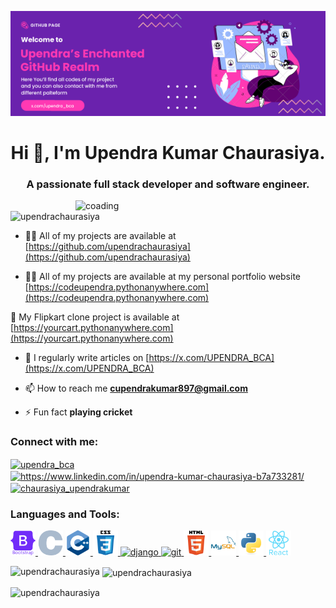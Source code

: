 ![logo](https://github.com/upendrachaurasiya/upendrachaurasiya/blob/main/github-header-image1.png)
<h1 align="center">Hi 👋, I'm Upendra Kumar Chaurasiya.</h1>
<h3 align="center">A passionate full stack developer and software engineer.</h3>
<img align="right" alt="coading" width="400" src="https://camo.githubusercontent.com/4d9f5ecceb711eec6e2018f38a5677dc657c9738d4a65ba3b928c41c0a45b439/68747470733a2f2f6d69726f2e6d656469756d2e636f6d2f6d61782f313336302f302a37513379765349765f7430696f4a2d5a2e676966">

<p align="left"> <img src="https://komarev.com/ghpvc/?username=upendrachaurasiya&label=Profile%20views&color=0e75b6&style=flat" alt="upendrachaurasiya" /> </p>

- 👨‍💻 All of my projects are available at [https://github.com/upendrachaurasiya](https://github.com/upendrachaurasiya)

- 👨‍💻 All of my projects are available at my personal portfolio website [https://codeupendra.pythonanywhere.com](https://codeupendra.pythonanywhere.com)

👋 My Flipkart clone project is available at [https://yourcart.pythonanywhere.com](https://yourcart.pythonanywhere.com)

- 📝 I regularly write articles on [https://x.com/UPENDRA_BCA](https://x.com/UPENDRA_BCA)

- 📫 How to reach me **cupendrakumar897@gmail.com**

- ⚡ Fun fact **playing cricket**

<h3 align="left">Connect with me:</h3>
<p align="left">
<a href="https://twitter.com/upendra_bca" target="blank"><img align="center" src="https://raw.githubusercontent.com/rahuldkjain/github-profile-readme-generator/master/src/images/icons/Social/twitter.svg" alt="upendra_bca" height="30" width="40" /></a>
<a href="https://www.linkedin.com/in/upendra-kumar-chaurasiya-b7a733281/" target="blank"><img align="center" src="https://raw.githubusercontent.com/rahuldkjain/github-profile-readme-generator/master/src/images/icons/Social/linked-in-alt.svg" alt="https://www.linkedin.com/in/upendra-kumar-chaurasiya-b7a733281/" height="30" width="40" /></a>
<a href="https://instagram.com/chaurasiya_upendrakumar" target="blank"><img align="center" src="https://raw.githubusercontent.com/rahuldkjain/github-profile-readme-generator/master/src/images/icons/Social/instagram.svg" alt="chaurasiya_upendrakumar" height="30" width="40" /></a>
</p>

<h3 align="left">Languages and Tools:</h3>
<p align="left"> <a href="https://getbootstrap.com" target="_blank" rel="noreferrer"> <img src="https://raw.githubusercontent.com/devicons/devicon/master/icons/bootstrap/bootstrap-plain-wordmark.svg" alt="bootstrap" width="40" height="40"/> </a> <a href="https://www.cprogramming.com/" target="_blank" rel="noreferrer"> <img src="https://raw.githubusercontent.com/devicons/devicon/master/icons/c/c-original.svg" alt="c" width="40" height="40"/> </a> <a href="https://www.w3schools.com/cpp/" target="_blank" rel="noreferrer"> <img src="https://raw.githubusercontent.com/devicons/devicon/master/icons/cplusplus/cplusplus-original.svg" alt="cplusplus" width="40" height="40"/> </a> <a href="https://www.w3schools.com/css/" target="_blank" rel="noreferrer"> <img src="https://raw.githubusercontent.com/devicons/devicon/master/icons/css3/css3-original-wordmark.svg" alt="css3" width="40" height="40"/> </a> <a href="https://www.djangoproject.com/" target="_blank" rel="noreferrer"> <img src="https://cdn.worldvectorlogo.com/logos/django.svg" alt="django" width="40" height="40"/> </a> <a href="https://git-scm.com/" target="_blank" rel="noreferrer"> <img src="https://www.vectorlogo.zone/logos/git-scm/git-scm-icon.svg" alt="git" width="40" height="40"/> </a> <a href="https://www.w3.org/html/" target="_blank" rel="noreferrer"> <img src="https://raw.githubusercontent.com/devicons/devicon/master/icons/html5/html5-original-wordmark.svg" alt="html5" width="40" height="40"/> </a> <a href="https://www.mysql.com/" target="_blank" rel="noreferrer"> <img src="https://raw.githubusercontent.com/devicons/devicon/master/icons/mysql/mysql-original-wordmark.svg" alt="mysql" width="40" height="40"/> </a> <a href="https://www.python.org" target="_blank" rel="noreferrer"> <img src="https://raw.githubusercontent.com/devicons/devicon/master/icons/python/python-original.svg" alt="python" width="40" height="40"/> </a> <a href="https://reactjs.org/" target="_blank" rel="noreferrer"> <img src="https://raw.githubusercontent.com/devicons/devicon/master/icons/react/react-original-wordmark.svg" alt="react" width="40" height="40"/> </a> </p>

<p><img align="left" src="https://github-readme-stats.vercel.app/api/top-langs?username=upendrachaurasiya&show_icons=true&locale=en&layout=compact" alt="upendrachaurasiya" /></p>

<p>&nbsp;<img align="center" src="https://github-readme-stats.vercel.app/api?username=upendrachaurasiya&show_icons=true&locale=en" alt="upendrachaurasiya" /></p>

<p><img align="center" src="https://github-readme-streak-stats.herokuapp.com/?user=upendrachaurasiya&" alt="upendrachaurasiya" /></p>

